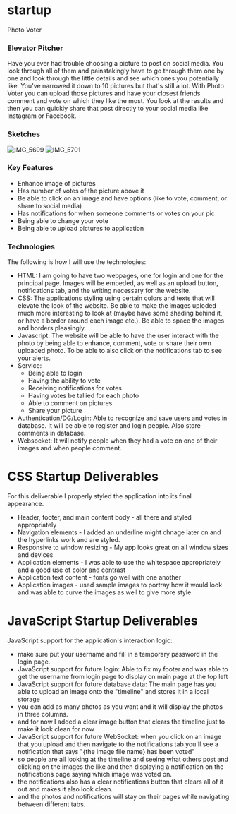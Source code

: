 # startup
Photo Voter
### Elevator Pitcher
Have you ever had trouble choosing a picture to post on social media. You look through
all of them and painstakingly have to go through them one by one and look through the
little details and see which ones you potentially like. You've narrowed it down to 10 pictures 
but that's still a lot. With Photo Voter you can upload those pictures and have your closest friends comment and vote on which they 
like the most. You look at the results and then you can quickly share that post directly to 
your social media like Instagram or Facebook.
### Sketches
![IMG_5699](https://github.com/jojojovela/startup/assets/156491273/69c22f48-543e-4296-be9b-b6087c65d5a5)
![IMG_5701](https://github.com/jojojovela/startup/assets/156491273/911b632a-d8a2-4a38-8ebb-16a0317be459)
### Key Features
- Enhance image of pictures
- Has number of votes of the picture above it
- Be able to click on an image and have options (like to vote, comment, or share to social media)
- Has notifications for when someone comments or votes on your pic
- Being able to change your vote
- Being able to upload pictures to application
### Technologies
The following is how I will use the technologies:
- HTML: I am going to have two webpages, one for login and one for the principal page. Images will be embeded, as well as an upload button, notifications tab, and the writing necessary for the website.
- CSS: The applications styling using certain colors and texts that will elevate the look of the website. Be able to make the images uploded much more interesting to look at (maybe have some shading behind it, or have a border around each image etc.). Be able to space the images and borders pleasingly.
- Javascript: The website will be able to have the user interact with the photo by being able to enhance, comment, vote or share their own uploaded photo. To be able to also click on the notifications tab to see your alerts.
- Service:
  - Being able to login
  - Having the ability to vote
  - Receiving notifications for votes
  - Having votes be tallied for each photo
  - Able to comment on pictures
  - Share your picture
- Authentication/DG/Login: Able to recognize and save users and votes in database. It will be able to register and login people. Also store comments in database.
- Websocket: It will notify people when they had a vote on one of their images and when people comment.
 # CSS Startup Deliverables
For this deliverable I properly styled the application into its final appearance.

- Header, footer, and main content body - all there and styled appropriately 
- Navigation elements - I added an underline might chnage later on and the hyperlinks work and are styled.
- Responsive to window resizing - My app looks great on all window sizes and devices
- Application elements - I was able to use the whitespace appropriately and a good use of color and contrast
- Application text content - fonts go well with one another 
- Application images - used sample images to portray how it would look and was able to curve the images as well to give more style

# JavaScript Startup Deliverables
JavaScript support for the application's interaction logic:
- make sure put your username and fill in a temporary password in the login page.
- JavaScript support for future login: Able to  fix my footer and was able to get the username from login page to display on main page at the top left
- JavaScript support for future database data: The main page has you able to upload an image onto the "timeline" and stores it in a local storage
- you can add as many photos as you want and it will display the photos in three columns.
- and for now I added a clear image button that clears the timeline just to make it look clean for now
- JavaScript support for future WebSocket: when you click on an image that you upload and then navigate to the notifications tab you'll see a notification that says "{the image file name} has been voted"
- so people are all looking at the timeline and seeing what others post and clicking on the images the like and then displaying a notification on the notifications page saying which image was voted on.
- the notifications also has a clear notifications button that clears all of it out and makes it also look clean.
- and the photos and notifications will stay on their pages while navigating between different tabs.


